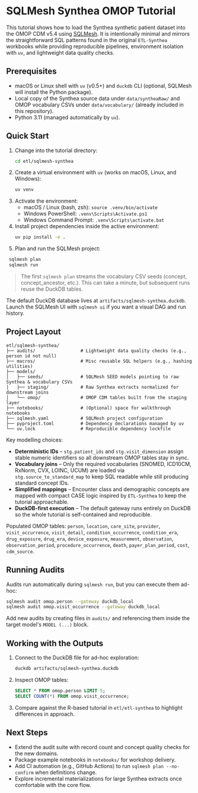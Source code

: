 # SQLMesh Synthea OMOP Tutorial

This tutorial shows how to load the Synthea synthetic patient dataset into the OMOP CDM v5.4 using [SQLMesh](https://sqlmesh.com/). It is intentionally minimal and mirrors the straightforward SQL patterns found in the original `ETL-Synthea` workbooks while providing reproducible pipelines, environment isolation with `uv`, and lightweight data quality checks.

## Prerequisites

- macOS or Linux shell with `uv` (v0.5+) and `duckdb` CLI (optional, SQLMesh will install the Python package).
- Local copy of the Synthea source data under `data/syntheaRaw/` and OMOP vocabulary CSVs under `data/vocabulary/` (already included in this repository).
- Python 3.11 (managed automatically by `uv`).

## Quick Start

1. Change into the tutorial directory:
   ```bash
   cd etl/sqlmesh-synthea
   ```
2. Create a virtual environment with `uv` (works on macOS, Linux, and Windows):
   ```bash
   uv venv
   ```
3. Activate the environment:
   - macOS / Linux (bash, zsh): `source .venv/bin/activate`
   - Windows PowerShell: `.venv\Scripts\Activate.ps1`
   - Windows Command Prompt: `.venv\Scripts\activate.bat`
4. Install project dependencies inside the active environment:
   ```bash
   uv pip install -e .
   ```
5. Plan and run the SQLMesh project:
 ```bash
  sqlmesh plan
  sqlmesh run
  ```

   > The first `sqlmesh plan` streams the vocabulary CSV seeds (concept, concept_ancestor, etc.). This can take a minute, but subsequent runs reuse the DuckDB tables.

The default DuckDB database lives at `artifacts/sqlmesh-synthea.duckdb`. Launch the SQLMesh UI with `sqlmesh ui` if you want a visual DAG and run history.

## Project Layout

```
etl/sqlmesh-synthea/
├── audits/                 # Lightweight data quality checks (e.g., person id not null)
├── macros/                 # Misc reusable SQL helpers (e.g., hashing utilities)
├── models/
│   ├── seeds/              # SQLMesh SEED models pointing to raw Synthea & vocabulary CSVs
│   ├── staging/            # Raw Synthea extracts normalized for downstream joins
│   └── omop/               # OMOP CDM tables built from the staging layer
├── notebooks/              # (Optional) space for walkthrough notebooks
├── sqlmesh.yaml            # SQLMesh project configuration
├── pyproject.toml          # Dependency declarations managed by uv
└── uv.lock                 # Reproducible dependency lockfile
```

Key modelling choices:
- **Deterministic IDs** – `stg.patient_ids` and `stg.visit_dimension` assign stable numeric identifiers so all downstream OMOP tables stay in sync.
- **Vocabulary joins** – Only the required vocabularies (SNOMED, ICD10CM, RxNorm, CVX, LOINC, UCUM) are loaded via `stg.source_to_standard_map` to keep SQL readable while still producing standard concept IDs.
- **Simplified mappings** – Encounter class and demographic concepts are mapped with compact CASE logic inspired by `ETL-Synthea` to keep the tutorial approachable.
- **DuckDB-first execution** – The default gateway runs entirely on DuckDB so the whole tutorial is self-contained and reproducible.

Populated OMOP tables:
`person`, `location`, `care_site`, `provider`, `visit_occurrence`, `visit_detail`, `condition_occurrence`, `condition_era`, `drug_exposure`, `drug_era`, `device_exposure`, `measurement`, `observation`, `observation_period`, `procedure_occurrence`, `death`, `payer_plan_period`, `cost`, `cdm_source`.

## Running Audits

Audits run automatically during `sqlmesh run`, but you can execute them ad-hoc:

```bash
sqlmesh audit omop.person --gateway duckdb_local
sqlmesh audit omop.visit_occurrence --gateway duckdb_local
```

Add new audits by creating files in `audits/` and referencing them inside the target model's `MODEL (...)` block.

## Working with the Outputs

1. Connect to the DuckDB file for ad-hoc exploration:
   ```bash
   duckdb artifacts/sqlmesh-synthea.duckdb
   ```
2. Inspect OMOP tables:
   ```sql
   SELECT * FROM omop.person LIMIT 5;
   SELECT COUNT(*) FROM omop.visit_occurrence;
   ```
3. Compare against the R-based tutorial in `etl/etl-synthea` to highlight differences in approach.

## Next Steps

- Extend the audit suite with record count and concept quality checks for the new domains.
- Package example notebooks in `notebooks/` for workshop delivery.
- Add CI automation (e.g., GitHub Actions) to run `sqlmesh plan --no-confirm` when definitions change.
- Explore incremental materializations for large Synthea extracts once comfortable with the core flow.
